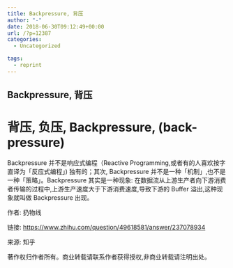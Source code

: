 ```yaml
---
title: Backpressure, 背压
author: "-"
date: 2018-06-30T09:12:49+00:00
url: /?p=12387
categories:
  - Uncategorized

tags:
  - reprint
---
```

## Backpressure, 背压
# 背压, 负压, Backpressure, (back-pressure)
Backpressure 并不是响应式编程（Reactive Programming,或者有的人喜欢按字直译为「反应式编程」) 独有的；其次, Backpressure 并不是一种「机制」,也不是一种「策略」。Backpressure 其实是一种现象: 在数据流从上游生产者向下游消费者传输的过程中,上游生产速度大于下游消费速度,导致下游的 Buffer 溢出,这种现象就叫做 Backpressure 出现。

作者: 扔物线
  
链接: https://www.zhihu.com/question/49618581/answer/237078934
  
来源: 知乎
  
著作权归作者所有。商业转载请联系作者获得授权,非商业转载请注明出处。